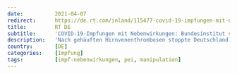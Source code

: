 ```yaml
---
date:          2021-04-07
redirect:      https://de.rt.com/inland/115477-covid-19-impfungen-mit-nebenwirkungen/
title:         RT DE
subtitle:      'COVID-19-Impfungen mit Nebenwirkungen: Bundesinstitut streicht schwere Verdachtsfälle aus der Liste'
description:   'Nach gehäuften Hirnvenenthrombosen stoppte Deutschland den COVID-19-Impfstoff von AstraZeneca für unter 60-Jährige. Doch die Palette an schwerwiegenden Reaktionen ist breiter, betroffen sind auch mit anderen Vakzinen Geimpfte. Im jüngsten Bericht ist davon aber keine Rede mehr. Auskunft dazu will das Paul-Ehrlich-Institut nicht geben.'
country:       [DE]
categories:    [Impfung]
tags:          [impf-nebenwirkungen, pei, manipulation]
---
```

